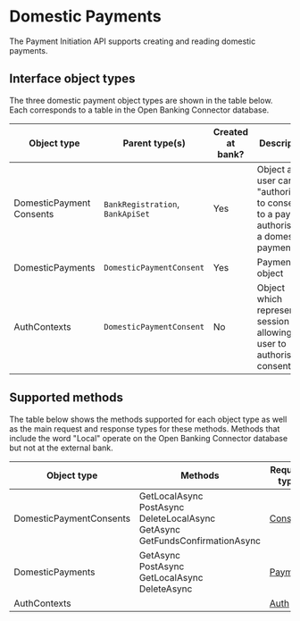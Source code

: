 # Domestic Payments

The Payment Initiation API supports creating and reading domestic payments.

## Interface object types

The three domestic payment object types are shown in the table below. Each corresponds to a table in the Open Banking Connector database.


Object type | Parent type(s) | Created at bank? | Description | 
--- | --- | --- | ---
DomesticPayment<br/>Consents |`BankRegistration`, `BankApiSet` | Yes | Object a user can "authorise" to consent to a payment authorisation a domestic payment.|
DomesticPayments | `DomesticPaymentConsent`| Yes | Payment object
AuthContexts| `DomesticPaymentConsent`| No | Object which represents a session allowing the user to authorise a consent

## Supported methods

The table below shows the methods supported for each object type as well as the main request and response types for these methods. Methods that include the word "Local" operate on the Open Banking Connector database but not at the external bank.

Object type | Methods | Request type| Response type
 --- | --- | ---| ---
DomesticPaymentConsents|GetLocalAsync <br/> PostAsync <br/> DeleteLocalAsync <br/> GetAsync <br/> GetFundsConfirmationAsync|[Consent](./../../../src/OpenBanking.Library.Connector/Models/Public/PaymentInitiation/Request/DomesticPaymentConsent.cs)|[Consent](./../../../src/OpenBanking.Library.Connector/Models/Public/PaymentInitiation/Response/DomesticPaymentConsentResponse.cs)
DomesticPayments| GetAsync<br/> PostAsync <br/> GetLocalAsync <br/> DeleteAsync |[Payment](./../../../src/OpenBanking.Library.Connector/Models/Public/PaymentInitiation/Request/DomesticPayment.cs)|[Payment](./../../../src/OpenBanking.Library.Connector/Models/Public/PaymentInitiation/Response/DomesticPaymentResponse.cs)
AuthContexts| |[Auth](./../../../src/OpenBanking.Library.Connector/Models/Public/PaymentInitiation/Request/DomesticPaymentConsentAuthContext.cs)|[Auth](./../../../src/OpenBanking.Library.Connector/Models/Public/PaymentInitiation/Response/DomesticPaymentConsentAuthContextResponse.cs)
